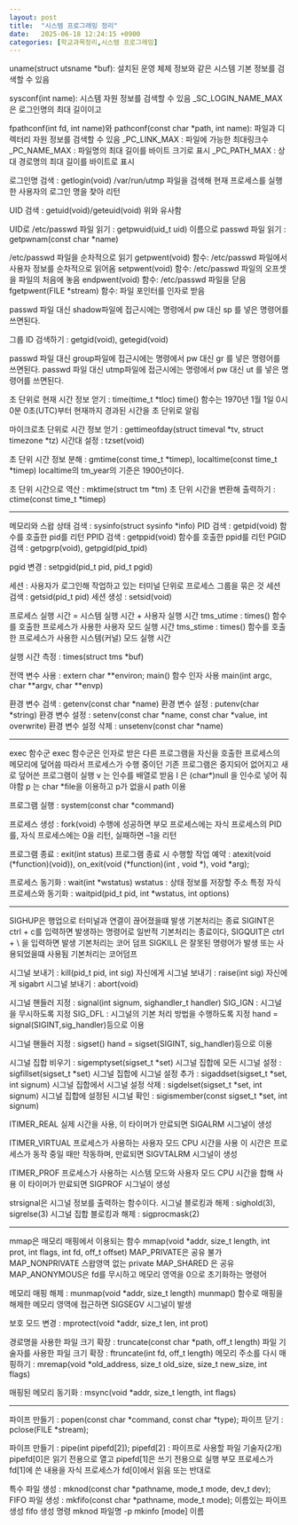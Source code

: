 ```yaml
---
layout: post
title:  "시스템 프로그래밍 정리"
date:   2025-06-18 12:24:15 +0900
categories: [학교과목정리,시스템 프로그래밍]
---
```

uname(struct utsname *buf): 설치된 운영 체제 정보와 같은 시스템 기본 정보를 검색할 수 있음

sysconf(int name): 시스템 자원 정보를 검색할 수 있음
_SC_LOGIN_NAME_MAX은 로그인명의 최대 길이이고

fpathconf(int fd, int name)와 pathconf(const char *path, int name): 파일과 디렉터리 자원 정보를 검색할 수 있음
_PC_LINK_MAX : 파일에 가능한 최대링크수
_PC_NAME_MAX : 파일명의 최대 길이를 바이트 크기로 표시
_PC_PATH_MAX : 상대 경로명의 최대 길이를 바이트로 표시

로그인명 검색 : getlogin(void)
/var/run/utmp 파일을 검색해 현재 프로세스를 실행한 사용자의 로그인 명을 찾아 리턴

UID 검색 : getuid(void)/geteuid(void) 위와 유사함

UID로 /etc/passwd 파일 읽기 : getpwuid(uid_t uid)
이름으로 passwd 파일 읽기 : getpwnam(const char *name)

/etc/passwd 파일을 순차적으로 읽기
getpwent(void) 함수: /etc/passwd 파일에서 사용자 정보를 순차적으로 읽어옴
setpwent(void) 함수: /etc/passwd 파일의 오프셋을 파일의 처음에 놓음
endpwent(void) 함수: /etc/passwd 파일을 닫음
fgetpwent(FILE *stream) 함수: 파일 포인터를 인자로 받음

passwd 파일 대신 shadow파일에 접근시에는 명령에서 pw 대신 sp 를 넣은 명령어를 쓰면된다.

그룹 ID 검색하기 : getgid(void), getegid(void)

passwd 파일 대신 group파일에 접근시에는 명령에서 pw 대신 gr 를 넣은 명령어를 쓰면된다.
passwd 파일 대신 utmp파일에 접근시에는 명령에서 pw 대신 ut 를 넣은 명령어를 쓰면된다.

초 단위로 현재 시간 정보 얻기 : time(time_t *tloc)
time() 함수는 1970년 1월 1일 0시 0분 0초(UTC)부터 현재까지 경과된 시간을 초 단위로 알림

마이크로초 단위로 시간 정보 얻기 : gettimeofday(struct timeval *tv, struct timezone *tz)
시간대 설정 : tzset(void)

초 단위 시간 정보 분해 : gmtime(const time_t *timep), localtime(const time_t *timep)
localtime의 tm_year의 기준은 1900년이다.

초 단위 시간으로 역산 : mktime(struct tm *tm)
초 단위 시간을 변환해 출력하기 : ctime(const time_t *timep)

---
메모리와 스왑 상태 검색 : sysinfo(struct sysinfo *info)
PID 검색 : getpid(void) 함수를 호출한 pid를 리턴
PPID 검색 : getppid(void) 함수를 호출한 ppid를 리턴
PGID 검색 : getpgrp(void), getpgid(pid_tpid)

pgid 변경 : setpgid(pid_t pid, pid_t pgid) 

세션 : 사용자가 로그인해 작업하고 있는 터미널 단위로 프로세스 그룹을 묶은 것
세션 검색 : getsid(pid_t pid)
세션 생성 : setsid(void)

프로세스 실행 시간 = 시스템 실행 시간 + 사용자 실행 시간
tms_utime : times() 함수를 호출한 프로세스가 사용한 사용자 모드 실행 시간 
tms_stime : times() 함수를 호출한 프로세스가 사용한 시스템(커널) 모드 실행 시간 

실행 시간 측정 : times(struct tms *buf)

전역 변수 사용 : extern char **environ;
main() 함수 인자 사용 main(int argc, char **argv, char **envp)

환경 변수 검색 : getenv(const char *name) 
환경 변수 설정 : putenv(char *string) 
환경 변수 설정 : setenv(const char *name, const char *value, int overwrite)
환경 변수 설정 삭제 : unsetenv(const char *name)

---
exec 함수군
exec 함수군은 인자로 받은 다른 프로그램을 자신을 호출한 프로세스의 메모리에 덮어씀
따라서 프로세스가 수행 중이던 기존 프로그램은 중지되어 없어지고 새로 덮어쓴 프로그램이 실행
v 는 인수를 배열로 받음
l 은 (char*)null 을 인수로 넣어 줘야함
p 는 char *file을 이용하고 p가 없을시 path 이용

프로그램 실행 : system(const char *command)

프로세스 생성 : fork(void)
수행에 성공하면 부모 프로세스에는 자식 프로세스의 PID를, 자식 프로세스에는 0을 리턴, 실패하면 –1을 리턴

프로그램 종료 : exit(int status)
프로그램 종료 시 수행할 작업 예약 : atexit(void (*function)(void)),
on_exit(void (*function)(int , void *), void *arg);

프로세스 동기화 : wait(int *wstatus)
wstatus : 상태 정보를 저장할 주소
특정 자식 프로세스와 동기화 : waitpid(pid_t pid, int *wstatus, int options)

---
SIGHUP은 행업으로 터미널과 연결이 끊어졌을떄 발생 기본처리는 종료 
SIGINT은 ctrl + c를 입력하면 발생하는 명령어로 일반적 기본처리는 종료이다,
SIGQUIT은 ctrl + \ 을 입력하면 발생 기본처리는 코어 덤프
SIGKILL 은 잘못된 명령어가 발생 또는 사용되었을떄 사용됨 기본처리는 코어덤프

시그널 보내기 : kill(pid_t pid, int sig)
자신에게 시그널 보내기 : raise(int sig)
자신에게 sigabrt 시그널 보내기 : abort(void)

시그널 핸들러 지정 : signal(int signum, sighandler_t handler)
SIG_IGN : 시그널을 무시하도록 지정
SIG_DFL : 시그널의 기본 처리 방법을 수행하도록 지정
hand = signal(SIGINT,sig_handler)등으로 이용

시그널 핸들러 지정 : sigset()
hand = sigset(SIGINT, sig_handler)등으로 이용

시그널 집합 비우기 : sigemptyset(sigset_t *set)
시그널 집합에 모든 시그널 설정 : sigfillset(sigset_t *set)
시그널 집합에 시그널 설정 추가 : sigaddset(sigset_t *set, int signum)
시그널 집합에서 시그널 설정 삭제 : sigdelset(sigset_t *set, int signum)
시그널 집합에 설정된 시그널 확인 : sigismember(const sigset_t *set, int signum)

ITIMER_REAL 
실제 시간을 사용, 이 타이머가 만료되면 SIGALRM 시그널이 생성

ITIMER_VIRTUAL
프로세스가 사용하는 사용자 모드 CPU 시간을 사용
이 시간은 프로세스가 동작 중일 때만 작동하며, 만료되면 SIGVTALRM 시그널이 생성

ITIMER_PROF
프로세스가 사용하는 시스템 모드와 사용자 모드 CPU 시간을 합해 사용
이 타이머가 만료되면 SIGPROF 시그널이 생성

strsignal은 시그널 정보를 출력하는 함수이다.
시그널 블로킹과 해제 : sighold(3), sigrelse(3)
시그널 집합 블로킹과 해제 : sigprocmask(2)

---
mmap은 매모리 매핑에서 이용되는 함수
mmap(void *addr, size_t length, int prot, int flags, int fd, off_t offset)
MAP_PRIVATE은 공유 불가
MAP_NONPRIVATE 스왑영역 없는 private
MAP_SHARED 은 공유
MAP_ANONYMOUS은 fd를 무시하고 메모리 영역을 0으로 초기화하는 명령어

메모리 매핑 해제 : munmap(void *addr, size_t length)
munmap() 함수로 매핑을 해제한 메모리 영역에 접근하면 SIGSEGV 시그널이 발생 

보호 모드 변경 : mprotect(void *addr, size_t len, int prot) 

경로명을 사용한 파일 크기 확장 : truncate(const char *path, off_t length)
파일 기술자를 사용한 파일 크기 확장 : ftruncate(int fd, off_t length)
메모리 주소를 다시 매핑하기 : mremap(void *old_address, size_t old_size, size_t new_size, int flags)

매핑된 메모리 동기화 : msync(void *addr, size_t length, int flags)

---
파이프 만들기 : popen(const char *command, const char *type);
파이프 닫기 : pclose(FILE *stream);

파이프 만들기 : pipe(int pipefd[2]);
pipefd[2] : 파이프로 사용할 파일 기술자(2개) 
pipefd[0]은 읽기 전용으로 열고 pipefd[1]은 쓰기 전용으로 실행
부모 프로세스가 fd[1]에 쓴 내용을 자식 프로세스가 fd[0]에서 읽음 또는 반대로 

특수 파일 생성 : mknod(const char *pathname, mode_t mode, dev_t dev);
FIFO 파일 생성 : mkfifo(const char *pathname, mode_t mode);
이름있는 파이프 생성 fifo 생성 명령 
mknod 파일명 -p
mkinfo [mode] 이름

